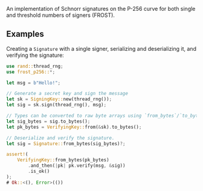 An implementation of Schnorr signatures on the P-256 curve for both single and threshold numbers
of signers (FROST).

## Examples

Creating a `Signature` with a single signer, serializing and deserializing it, and verifying the
signature:

```rust
use rand::thread_rng;
use frost_p256::*;

let msg = b"Hello!";

// Generate a secret key and sign the message
let sk = SigningKey::new(thread_rng());
let sig = sk.sign(thread_rng(), msg);

// Types can be converted to raw byte arrays using `from_bytes`/`to_bytes`
let sig_bytes = sig.to_bytes();
let pk_bytes = VerifyingKey::from(&sk).to_bytes();

// Deserialize and verify the signature.
let sig = Signature::from_bytes(sig_bytes)?;

assert!(
    VerifyingKey::from_bytes(pk_bytes)
        .and_then(|pk| pk.verify(msg, &sig))
        .is_ok()
);
# Ok::<(), Error>(())
```
